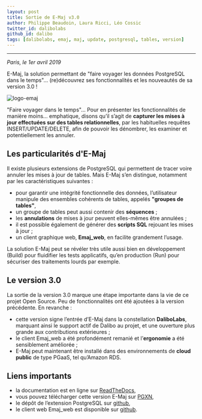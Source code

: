 ```yaml
---
layout: post
title: Sortie de E-Maj v3.0
author: Philippe Beaudoin, Laura Ricci, Léo Cossic
twitter_id: dalibolabs
github_id: dalibo
tags: [dalibolabs, emaj, maj, update, postgresql, tables, version]
---
```


---

*Paris, le 1er avril 2019*

E-Maj, la solution permettant de "faire voyager les données PostgreSQL dans le temps"... (re)découvrez ses fonctionnalités et les nouveautés de sa version 3.0 !

<!--MORE-->

![logo-emaj](https://raw.githubusercontent.com/dalibo/blog/article_e-maj_v3/img/E-Maj_H_couleur.png)

"Faire voyager dans le temps"... Pour en présenter les fonctionnalités de manière moins… emphatique, disons qu’il s’agit de **capturer les mises à jour effectuées sur des tables relationnelles**, par les habituelles requêtes INSERT/UPDATE/DELETE, afin de pouvoir les dénombrer, les examiner et potentiellement les annuler.
      
## Les particularités d'E-Maj

Il existe plusieurs extensions de PostgreSQL qui permettent de tracer voire annuler les mises à jour de tables. 
Mais E-Maj s’en distingue, notamment par les caractéristiques suivantes :
  * pour garantir une intégrité fonctionnelle des données, l’utilisateur manipule des ensembles cohérents de tables, appelés **"groupes de tables"**,
  * un groupe de tables peut aussi contenir des **séquences** ;
  * les **annulations** de mises à jour peuvent elles-mêmes être annulées ;
  * il est possible également de générer des **scripts SQL** rejouant les mises à jour ;
  * un client graphique web, **Emaj_web**, en facilite grandement l’usage.

La solution E-Maj peut se révéler très utile aussi bien en développement (Build) pour fluidifier les tests applicatifs, qu’en production (Run) pour sécuriser des traitements lourds par exemple.

## Le version 3.0

La sortie de la version 3.0 marque une étape importante dans la vie de ce projet Open Source. 
Peu de fonctionnalités ont été ajoutées à la version précédente. En revanche :
  * cette version signe l’entrée d’E-Maj dans la constellation **DaliboLabs**, marquant ainsi le support actif de Dalibo au projet, et une ouverture plus grande aux contributions extérieures ;
  * le client Emaj_web a été profondément remanié et l’**ergonomie** a été sensiblement améliorée ;
  * E-Maj peut maintenant être installé dans des environnements de **cloud public** de type PGaaS, tel qu’Amazon RDS.
  
## Liens importants
    
 * la documentation est en ligne sur [ReadTheDocs](http://emaj.readthedocs.io/fr/latest/),
 * vous pouvez télécharger cette version E-Maj sur [PGXN](http://pgxn.org/dist/e-maj/),
 * le dépôt de l’extension PostgreSQL sur [github](https://github.com/dalibo/emaj),
 * le client web Emaj_web est disponible sur [github](https://github.com/dalibo/emaj_web).
